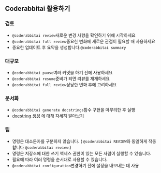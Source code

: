 

## Coderabbitai 활용하기

### 검토

- `@coderabbitai review`새로운 변경 사항을 확인하기 위해 시작하세요
- `@coderabbitai full review`중요한 변화에 새로운 관점이 필요할 때 사용하세요
- 중요한 업데이트 후 요약을 생성합니다.`@coderabbitai summary`

### 대규모

- `@coderabbitai pause`여러 커밋을 하기 전에 사용하세요
- `@coderabbitai resume`준비가 되면 리뷰를 재개하세요
- `@coderabbitai full review`상당한 변화 후에 고려하세요

### 문서화

- `@coderabbitai generate docstrings`함수 구현을 마무리한 후 실행
- [docstring 생성](https://docs.coderabbit.ai/finishing-touches/docstrings?) 에 대해 자세히 알아보기

### 팁

- 명령은 대소문자를 구분하지 않습니다. ( `@coderabbitai REVIEW`와 동일하게 작동합니다 `@coderabbitai review`.)
- 명령은 저장소에 대한 쓰기 액세스 권한이 있는 모든 사람이 실행할 수 있습니다.
- 필요에 따라 여러 명령을 순서대로 사용할 수 있습니다.
- `@coderabbitai configuration`변경하기 전에 설정을 내보내는 데 사용



